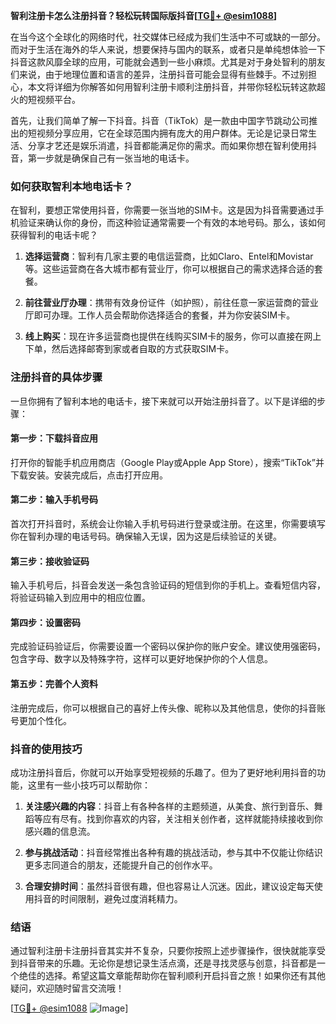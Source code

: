 **智利注册卡怎么注册抖音？轻松玩转国际版抖音[[TG💪+ @esim1088](https://t.me/s/esim1088)]**

在当今这个全球化的网络时代，社交媒体已经成为我们生活中不可或缺的一部分。而对于生活在海外的华人来说，想要保持与国内的联系，或者只是单纯想体验一下抖音这款风靡全球的应用，可能就会遇到一些小麻烦。尤其是对于身处智利的朋友们来说，由于地理位置和语言的差异，注册抖音可能会显得有些棘手。不过别担心，本文将详细为你解答如何用智利注册卡顺利注册抖音，并带你轻松玩转这款超火的短视频平台。

首先，让我们简单了解一下抖音。抖音（TikTok）是一款由中国字节跳动公司推出的短视频分享应用，它在全球范围内拥有庞大的用户群体。无论是记录日常生活、分享才艺还是娱乐消遣，抖音都能满足你的需求。而如果你想在智利使用抖音，第一步就是确保自己有一张当地的电话卡。

### 如何获取智利本地电话卡？

在智利，要想正常使用抖音，你需要一张当地的SIM卡。这是因为抖音需要通过手机验证来确认你的身份，而这种验证通常需要一个有效的本地号码。那么，该如何获得智利的电话卡呢？

1. **选择运营商**：智利有几家主要的电信运营商，比如Claro、Entel和Movistar等。这些运营商在各大城市都有营业厅，你可以根据自己的需求选择合适的套餐。

2. **前往营业厅办理**：携带有效身份证件（如护照），前往任意一家运营商的营业厅即可办理。工作人员会帮助你选择适合的套餐，并为你安装SIM卡。

3. **线上购买**：现在许多运营商也提供在线购买SIM卡的服务，你可以直接在网上下单，然后选择邮寄到家或者自取的方式获取SIM卡。

### 注册抖音的具体步骤

一旦你拥有了智利本地的电话卡，接下来就可以开始注册抖音了。以下是详细的步骤：

#### 第一步：下载抖音应用
打开你的智能手机应用商店（Google Play或Apple App Store），搜索“TikTok”并下载安装。安装完成后，点击打开应用。

#### 第二步：输入手机号码
首次打开抖音时，系统会让你输入手机号码进行登录或注册。在这里，你需要填写你在智利办理的电话号码。确保输入无误，因为这是后续验证的关键。

#### 第三步：接收验证码
输入手机号后，抖音会发送一条包含验证码的短信到你的手机上。查看短信内容，将验证码输入到应用中的相应位置。

#### 第四步：设置密码
完成验证码验证后，你需要设置一个密码以保护你的账户安全。建议使用强密码，包含字母、数字以及特殊字符，这样可以更好地保护你的个人信息。

#### 第五步：完善个人资料
注册完成后，你可以根据自己的喜好上传头像、昵称以及其他信息，使你的抖音账号更加个性化。

### 抖音的使用技巧

成功注册抖音后，你就可以开始享受短视频的乐趣了。但为了更好地利用抖音的功能，这里有一些小技巧可以帮助你：

1. **关注感兴趣的内容**：抖音上有各种各样的主题频道，从美食、旅行到音乐、舞蹈等应有尽有。找到你喜欢的内容，关注相关创作者，这样就能持续接收到你感兴趣的信息流。

2. **参与挑战活动**：抖音经常推出各种有趣的挑战活动，参与其中不仅能让你结识更多志同道合的朋友，还能提升自己的创作水平。

3. **合理安排时间**：虽然抖音很有趣，但也容易让人沉迷。因此，建议设定每天使用抖音的时间限制，避免过度消耗精力。

### 结语

通过智利注册卡注册抖音其实并不复杂，只要你按照上述步骤操作，很快就能享受到抖音带来的乐趣。无论你是想记录生活点滴，还是寻找灵感与创意，抖音都是一个绝佳的选择。希望这篇文章能帮助你在智利顺利开启抖音之旅！如果你还有其他疑问，欢迎随时留言交流哦！

[[TG💪+ @esim1088](https://t.me/s/esim1088) ![Image](https://i.postimg.cc/4NQfJmqS/Snipaste-2025-05-13-00-14-12.png)]
